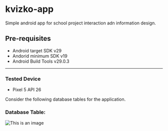 # kvizko-app
Simple android app for school project interaction adn information design. 

 Pre-requisites
--------------

- Android target SDK v29
- Andorid minimum SDK v19
- Android Build Tools v29.0.3
--------------

### Tested Device
<ul>
<li>Pixel 5 API 26</li>
</ul>

Consider the following database tables for the application.<br>
### Database Table:<br>
![This is an image](https://cdn.discordapp.com/attachments/801853548975489044/929047132860727318/unknown.png)

